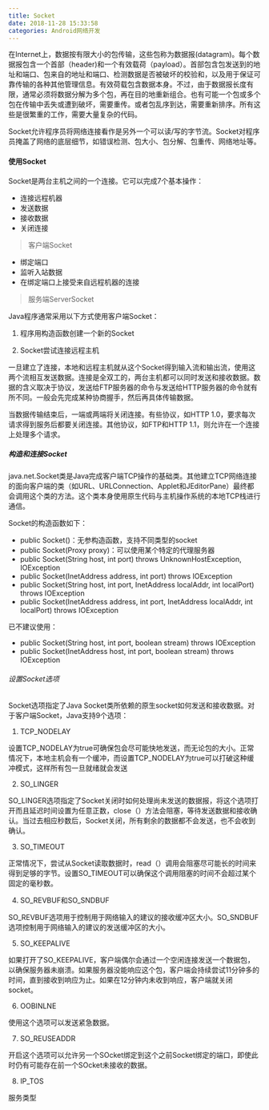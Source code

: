 ```yaml
---
title: Socket
date: 2018-11-28 15:33:58
categories: Android网络开发
---
```


在Internet上，数据按有限大小的包传输，这些包称为数据报(datagram)。每个数据报包含一个首部（header)和一个有效载荷（payload）。首部包含包发送到的地址和端口、包来自的地址和端口、检测数据是否被破坏的校验和，以及用于保证可靠传输的各种其他管理信息。有效荷载包含数据本身。不过，由于数据报长度有限，通常必须将数据分解为多个包，再在目的地重新组合。也有可能一个包或多个包在传输中丢失或遭到破坏，需要重传。或者包乱序到达，需要重新排序。所有这些是很繁重的工作，需要大量复杂的代码。

Socket允许程序员将网络连接看作是另外一个可以读/写的字节流。Socket对程序员掩盖了网络的底层细节，如错误检测、包大小、包分解、包重传、网络地址等。

#### 使用Socket

Socket是两台主机之间的一个连接。它可以完成7个基本操作：

* 连接远程机器
* 发送数据
* 接收数据
* 关闭连接
> 客户端Socket

* 绑定端口
* 监听入站数据
* 在绑定端口上接受来自远程机器的连接
> 服务端ServerSocket

Java程序通常采用以下方式使用客户端Socket：

1. 程序用构造函数创建一个新的Socket

2. Socket尝试连接远程主机

一旦建立了连接，本地和远程主机就从这个Socket得到输入流和输出流，使用这两个流相互发送数据。连接是全双工的，两台主机都可以同时发送和接收数据。数据的含义取决于协议，发送给FTP服务器的命令与发送给HTTP服务器的命令就有所不同。一般会先完成某种协商握手，然后再具体传输数据。

当数据传输结束后，一端或两端将关闭连接。有些协议，如HTTP 1.0，要求每次请求得到服务后都要关闭连接。其他协议，如FTP和HTTP 1.1，则允许在一个连接上处理多个请求。

##### 构造和连接Socket

java.net.Socket类是Java完成客户端TCP操作的基础类。其他建立TCP网络连接的面向客户端的类（如URL、URLConnection、Applet和JEditorPane）最终都会调用这个类的方法。这个类本身使用原生代码与主机操作系统的本地TCP栈进行通信。

Socket的构造函数如下：

* public Socket()：无参构造函数，支持不同类型的socket
* public Socket(Proxy proxy)：可以使用某个特定的代理服务器
* public Socket(String host, int port) throws UnknownHostException, IOException
* public Socket(InetAddress address, int port) throws IOException
* public Socket(String host, int port, InetAddress localAddr, int localPort) throws IOException
* public Socket(InetAddress address, int port, InetAddress localAddr, int localPort) throws IOException

已不建议使用：
* public Socket(String host, int port, boolean stream) throws IOException
* public Socket(InetAddress host, int port, boolean stream) throws IOException

###### 设置Socket选项

Socket选项指定了Java Socket类所依赖的原生socket如何发送和接收数据。对于客户端Socket，Java支持9个选项：

1. TCP_NODELAY

设置TCP_NODELAY为true可确保包会尽可能快地发送，而无论包的大小。正常情况下，本地主机会有一个缓冲，而设置TCP_NODELAY为true可以打破这种缓冲模式，这样所有包一旦就绪就会发送

2. SO_LINGER

SO_LINGER选项指定了Socket关闭时如何处理尚未发送的数据报，将这个选项打开而且延迟时间设置为任意正数，close（）方法会阻塞，等待发送数据和接收确认。当过去相应秒数后，Socket关闭，所有剩余的数据都不会发送，也不会收到确认。

3. SO_TIMEOUT

正常情况下，尝试从Socket读取数据时，read（）调用会阻塞尽可能长的时间来得到足够的字节。设置SO_TIMEOUT可以确保这个调用阻塞的时间不会超过某个固定的毫秒数。

4. SO_REVBUF和SO_SNDBUF

SO_REVBUF选项用于控制用于网络输入的建议的接收缓冲区大小。SO_SNDBUF选项控制用于网络输入的建议的发送缓冲区的大小。

5. SO_KEEPALIVE

如果打开了SO_KEEPALIVE，客户端偶尔会通过一个空闲连接发送一个数据包，以确保服务器未崩溃。如果服务器没能响应这个包，客户端会持续尝试11分钟多的时间，直到接收到响应为止。如果在12分钟内未收到响应，客户端就关闭socket。

6. OOBINLNE

使用这个选项可以发送紧急数据。

7. SO_REUSEADDR

开启这个选项可以允许另一个SOcket绑定到这个之前Socket绑定的端口，即使此时仍有可能存在前一个SOcket未接收的数据。

8. IP_TOS

服务类型

